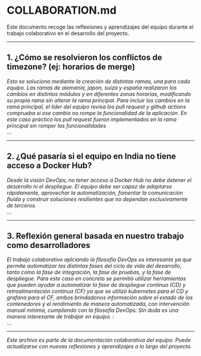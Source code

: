 # COLLABORATION.md

Este documento recoge las reflexiones y aprendizajes del equipo durante el trabajo colaborativo en el desarrollo del proyecto.

---

## 1. ¿Cómo se resolvieron los conflictos de timezone? (ej: horarios de merge)

*Esto se soluciona mediante la creación de distintas ramas, una para cada equipo. Las ramas de alemania, japon, suiza y españa realizaron los cambios en distintos módulos y en diferentes zonas horarias, modificando su propia rama sin alterar la rama principal. Para incluir los cambios en la rama principal, el líder del equipo revisa los pull request y github actions comprueba si ese cambio no rompe la funcionalidad de la aplicación. En este caso práctico los pull request fueron implementados en la rama principal sin romper las funcionalidades*  
...

---

## 2. ¿Qué pasaría si el equipo en India no tiene acceso a Docker Hub?

*Desde la visión DevOps, no tener acceso a Docker Hub no debe detener el desarrollo ni el despliegue. El equipo debe ser capaz de adaptarse rápidamente, aprovechar la automatización, fomentar la comunicación fluida y construir soluciones resilientes que no dependan exclusivamente de terceros.*  
...

---

## 3. Reflexión general basada en nuestro trabajo como desarrolladores

*El trabajo colaborativo aplciando la filosofía DevOps es interesante ya que permite automatizar las distintas fases del ciclo de vida del desarrollo, tanto como la fase de integración, la fase de pruebas, y la fase de despliegue. Para este caso en concreto se permitió utilizar herramientas que pueden ayudar a automatizar la fase de despliegue continuo (CD) y retroalimentación continua (CF) ya que se utilizó kubernetes para el CD y grafana para el CF, ambos brindadonos información sobre el estado de los contenedores y el rendimiento de manera automatizada, con intervención manual mínima, cumpliendo con la filosofía DevOps. Sin duda es una manera interesante de trabajar en equipo. :*  
...

---

*Este archivo es parte de la documentación colaborativa del equipo. Puede actualizarse con nuevas reflexiones y aprendizajes a lo largo del proyecto.*
